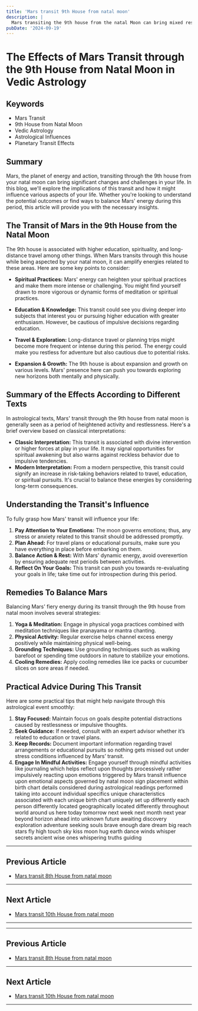 ```yaml
---
title: 'Mars transit 9th House from natal moon'
description: |
  Mars transiting the 9th house from the natal Moon can bring mixed results. While there might be some financial gains and positive developments, the individual may also face health issues, conflicts, and challenges related to their father or other paternal figures.
pubDate: '2024-09-19'
---
```


# The Effects of Mars Transit through the 9th House from Natal Moon in Vedic Astrology

## Keywords

- Mars Transit
- 9th House from Natal Moon
- Vedic Astrology
- Astrological Influences
- Planetary Transit Effects

## Summary

Mars, the planet of energy and action, transiting through the 9th house from your natal moon can bring significant changes and challenges in your life. In this blog, we'll explore the implications of this transit and how it might influence various aspects of your life. Whether you're looking to understand the potential outcomes or find ways to balance Mars' energy during this period, this article will provide you with the necessary insights.

## The Transit of Mars in the 9th House from the Natal Moon

The 9th house is associated with higher education, spirituality, and long-distance travel among other things. When Mars transits through this house while being aspected by your natal moon, it can amplify energies related to these areas. Here are some key points to consider:

- **Spiritual Practices:** Mars' energy can heighten your spiritual practices and make them more intense or challenging. You might find yourself drawn to more vigorous or dynamic forms of meditation or spiritual practices.
  
- **Education & Knowledge:** This transit could see you diving deeper into subjects that interest you or pursuing higher education with greater enthusiasm. However, be cautious of impulsive decisions regarding education.

- **Travel & Exploration:** Long-distance travel or planning trips might become more frequent or intense during this period. The energy could make you restless for adventure but also cautious due to potential risks.
  
- **Expansion & Growth:** The 9th house is about expansion and growth on various levels. Mars' presence here can push you towards exploring new horizons both mentally and physically.

## Summary of the Effects According to Different Texts

In astrological texts, Mars' transit through the 9th house from natal moon is generally seen as a period of heightened activity and restlessness. Here's a brief overview based on classical interpretations:

* **Classic Interpretation:** This transit is associated with divine intervention or higher forces at play in your life. It may signal opportunities for spiritual awakening but also warns against reckless behavior due to impulsive tendencies.
* **Modern Interpretation:** From a modern perspective, this transit could signify an increase in risk-taking behaviors related to travel, education, or spiritual pursuits. It's crucial to balance these energies by considering long-term consequences.

## Understanding the Transit's Influence

To fully grasp how Mars' transit will influence your life:

1. **Pay Attention to Your Emotions:** The moon governs emotions; thus, any stress or anxiety related to this transit should be addressed promptly.
2. **Plan Ahead:** For travel plans or educational pursuits, make sure you have everything in place before embarking on them.
3. **Balance Action & Rest:** With Mars' dynamic energy, avoid overexertion by ensuring adequate rest periods between activities.
4. **Reflect On Your Goals:** This transit can push you towards re-evaluating your goals in life; take time out for introspection during this period.

## Remedies To Balance Mars

Balancing Mars' fiery energy during its transit through the 9th house from natal moon involves several strategies:

1. **Yoga & Meditation:** Engage in physical yoga practices combined with meditation techniques like pranayama or mantra chanting.
2. **Physical Activity:** Regular exercise helps channel excess energy positively while maintaining physical well-being.
3. **Grounding Techniques:** Use grounding techniques such as walking barefoot or spending time outdoors in nature to stabilize your emotions.
4. **Cooling Remedies:** Apply cooling remedies like ice packs or cucumber slices on sore areas if needed.

## Practical Advice During This Transit

Here are some practical tips that might help navigate through this astrological event smoothly:

1. **Stay Focused:** Maintain focus on goals despite potential distractions caused by restlessness or impulsive thoughts.
2. **Seek Guidance:** If needed, consult with an expert advisor whether it’s related to education or travel plans.
3. **Keep Records:** Document important information regarding travel arrangements or educational pursuits so nothing gets missed out under stress conditions influenced by Mars’ transit.
4. **Engage In Mindful Activities:** Engage yourself through mindful activities like journaling which helps reflect upon thoughts processively rather impulsively reacting upon emotions triggered by Mars transit influence upon emotional aspects governed by natal moon sign placement within birth chart details considered during astrological readings performed taking into account individual specifics unique characteristics associated with each unique birth chart uniquely set up differently each person differently located geographically located differently throughout world around us here today tomorrow next week next month next year beyond horizon ahead into unknown future awaiting discovery exploration adventure seeking souls brave enough dare dream big reach stars fly high touch sky kiss moon hug earth dance winds whisper secrets ancient wise ones whispering truths guiding
---

## Previous Article
- [Mars transit 8th House from natal moon](200308_Mars_transit_8th_House_from_natal_moon.md)

---

## Next Article
- [Mars transit 10th House from natal moon](200310_Mars_transit_10th_House_from_natal_moon.md)

---
---

## Previous Article
- [Mars transit 8th House from natal moon](200308_Mars_transit_8th_House_from_natal_moon.md)

---

## Next Article
- [Mars transit 10th House from natal moon](200310_Mars_transit_10th_House_from_natal_moon.md)

---
